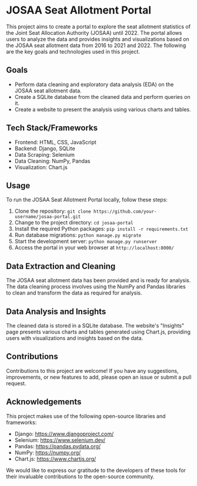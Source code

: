 # JOSAA Seat Allotment Portal

This project aims to create a portal to explore the seat allotment statistics of the Joint Seat Allocation Authority (JOSAA) until 2022. The portal allows users to analyze the data and provides insights and visualizations based on the JOSAA seat allotment data from 2016 to 2021 and 2022. The following are the key goals and technologies used in this project.

## Goals
- Perform data cleaning and exploratory data analysis (EDA) on the JOSAA seat allotment data.
- Create a SQLite database from the cleaned data and perform queries on it.
- Create a website to present the analysis using various charts and tables.

## Tech Stack/Frameworks
- Frontend: HTML, CSS, JavaScript
- Backend: Django, SQLite
- Data Scraping: Selenium
- Data Cleaning: NumPy, Pandas
- Visualization: Chart.js

## Usage
To run the JOSAA Seat Allotment Portal locally, follow these steps:

1. Clone the repository: `git clone https://github.com/your-username/josaa-portal.git`
2. Change to the project directory: `cd josaa-portal`
3. Install the required Python packages: `pip install -r requirements.txt`
4. Run database migrations: `python manage.py migrate`
5. Start the development server: `python manage.py runserver`
6. Access the portal in your web browser at `http://localhost:8000/`

## Data Extraction and Cleaning
The JOSAA seat allotment data has been provided and is ready for analysis. The data cleaning process involves using the NumPy and Pandas libraries to clean and transform the data as required for analysis.

## Data Analysis and Insights
The cleaned data is stored in a SQLite database. The website's "Insights" page presents various charts and tables generated using Chart.js, providing users with visualizations and insights based on the data.

## Contributions
Contributions to this project are welcome! If you have any suggestions, improvements, or new features to add, please open an issue or submit a pull request.

## Acknowledgements
This project makes use of the following open-source libraries and frameworks:
- Django: https://www.djangoproject.com/
- Selenium: https://www.selenium.dev/
- Pandas: https://pandas.pydata.org/
- NumPy: https://numpy.org/
- Chart.js: https://www.chartjs.org/

We would like to express our gratitude to the developers of these tools for their invaluable contributions to the open-source community.
